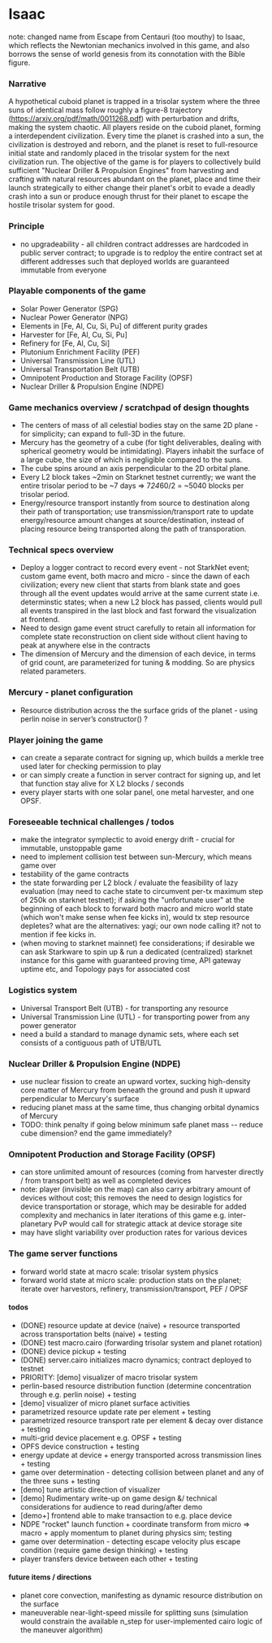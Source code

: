 # Isaac
note: changed name from Escape from Centauri (too mouthy) to Isaac, which reflects the Newtonian mechanics involved in this game, and also borrows the sense of world genesis from its connotation with the Bible figure.

### Narrative
A hypothetical cuboid planet is trapped in a trisolar system where the three suns of identical mass follow roughly a figure-8 trajectory (https://arxiv.org/pdf/math/0011268.pdf) with perturbation and drifts, making the system chaotic. All players reside on the cuboid planet, forming a interdependent civilization. Every time the planet is crashed into a sun, the civilization is destroyed and reborn, and the planet is reset to full-resource initial state and randomly placed in the trisolar system for the next civilization run. The objective of the game is for players to collectively build sufficient "Nuclear Driller & Propulsion Engines" from harvesting and crafting with natural resources abundant on the planet, place and time their launch strategically to either change their planet's orbit to evade a deadly crash into a sun or produce enough thrust for their planet to escape the hostile trisolar system for good.

### Principle
- no upgradeability - all children contract addresses are hardcoded in public server contract; to upgrade is to redploy the entire contract set at different addresses such that deployed worlds are guaranteed immutable from everyone

### Playable components of the game
- Solar Power Generator (SPG)
- Nuclear Power Generator (NPG)
- Elements in [Fe, Al, Cu, Si, Pu] of different purity grades
- Harvester for [Fe, Al, Cu, Si, Pu]
- Refinery for [Fe, Al, Cu, Si]
- Plutonium Enrichment Facility (PEF)
- Universal Transmission Line (UTL)
- Universal Transportation Belt (UTB)
- Omnipotent Production and Storage Facility (OPSF)
- Nuclear Driller & Propulsion Engine (NDPE)

### Game mechanics overview / scratchpad of design thoughts
- The centers of mass of all celestial bodies stay on the same 2D plane - for simplicity; can expand to full-3D in the future.
- Mercury has the geometry of a cube (for tight deliverables, dealing with spherical geometry would be intimidating). Players inhabit the surface of a large cube, the size of which is negligible compared to the suns.
- The cube spins around an axis perpendicular to the 2D orbital plane.
- Every L2 block takes ~2min on Starknet testnet currently; we want the entire trisolar period to be ~7 days ⇒ 7*24*60/2 = ~5040 blocks per trisolar period.
- Energy/resource transport instantly from source to destination along their path of transportation; use transmission/transport rate to update energy/resource amount changes at source/destination, instead of placing resource being transported along the path of transporation.

### Technical specs overview
- Deploy a logger contract to record every event - not StarkNet event; custom game event, both macro and micro - since the dawn of each civilization; every new client that starts from blank state and goes through all the event updates would arrive at the same current state i.e. determinstic states; when a new L2 block has passed, clients would pull all events transpired in the last block and fast forward the visualization at frontend.
- Need to design game event struct carefully to retain all information for complete state reconstruction on client side without client having to peak at anywhere else in the contracts
- The dimension of Mercury and the dimension of each device, in terms of grid count, are parameterized for tuning & modding. So are physics related parameters.

### Mercury - planet configuration
- Resource distribution across the the surface grids of the planet - using perlin noise in server’s constructor() ?

### Player joining the game
- can create a separate contract for signing up, which builds a merkle tree used later for checking permission to play
- or can simply create a function in server contract for signing up, and let that function stay alive for X L2 blocks / seconds
- every player starts with one solar panel, one metal harvester, and one OPSF.

### Foreseeable technical challenges / todos
- make the integrator symplectic to avoid energy drift - crucial for immutable, unstoppable game 
- need to implement collision test between sun-Mercury, which means game over
- testability of the game contracts
- the state forwarding per L2 block / evaluate the feasibility of lazy evaluation (may need to cache state to circumvent per-tx maximum step of 250k on starknet testnet); if asking the "unfortunate user" at the beginning of each block to forward both macro and micro world state (which won't make sense when fee kicks in), would tx step resource depletes? what are the alternatives: yagi; our own node calling it? not to mention if fee kicks in.
- (when moving to starknet mainnet) fee considerations; if desirable we can ask Starkware to spin up & run a dedicated (centralized) starknet instance for this game with guaranteed proving time, API gateway uptime etc, and Topology pays for associated cost

### Logistics system
- Universal Transport Belt (UTB) - for transporting any resource
- Universal Transmission Line (UTL) - for transporting power from any power generator
- need a build a standard to manage dynamic sets, where each set consists of a contiguous path of UTB/UTL

### Nuclear Driller & Propulsion Engine (NDPE)
- use nuclear fission to create an upward vortex, sucking high-density core matter of Mercury from beneath the ground and push it upward perpendicular to Mercury's surface
- reducing planet mass at the same time, thus changing orbital dynamics of Mercury
- TODO: think penalty if going below minimum safe planet mass -- reduce cube dimension? end the game immediately?

### Omnipotent Production and Storage Facility (OPSF)
- can store unlimited amount of resources (coming from harvester directly / from transport belt) as well as completed devices
- note: player (invisible on the map) can also carry arbitrary amount of devices without cost; this removes the need to design logistics for device transportation or storage, which may be desirable for added complexity and mechanics in later iterations of this game e.g. inter-planetary PvP would call for strategic attack at device storage site
- may have slight variability over production rates for various devices

### The game server functions
- forward world state at macro scale: trisolar system physics
- forward world state at micro scale: production stats on the planet; iterate over harvestors, refinery, transmission/transport, PEF / OPSF

#### todos
- (DONE) resource update at device (naive) + resource transported across transportation belts (naive) + testing
- (DONE) test macro.cairo (forwarding trisolar system and planet rotation)
- (DONE) device pickup + testing
- (DONE) server.cairo initializes macro dynamics; contract deployed to testnet
- PRIORITY: [demo] visualizer of macro trisolar system
- perlin-based resource distribution function (determine concentration through e.g. perlin noise) + testing
- [demo] visualizer of micro planet surface activities
- parametrized resource update rate per element + testing
- parametrized resource transport rate per element & decay over distance + testing
- multi-grid device placement e.g. OPSF + testing
- OPFS device construction + testing
- energy update at device + energy transported across transmission lines + testing
- game over determination - detecting collision between planet and any of the three suns + testing
- [demo] tune artistic direction of visualizer
- [demo] Rudimentary write-up on game design &/ technical considerations for audience to read during/after demo
- [demo+] frontend able to make transaction to e.g. place device
- NDPE "rocket" launch function + coordinate transform from micro => macro + apply momentum to planet during physics sim; testing
- game over determination - detecting escape velocity plus escape condition (require game design thinking) + testing
- player transfers device between each other + testing

#### future items / directions
- planet core convection, manifesting as dynamic resource distribution on the surface
- maneuverable near-light-speed missile for splitting suns (simulation would constrain the available n_step for user-implemented cairo logic of the maneuver algorithm)
